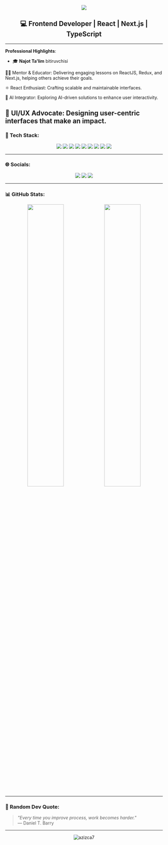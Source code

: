<p align="center">
  <img src="https://readme-typing-svg.herokuapp.com/?lines=Hi,+I'm+Aziz+👋;Frontend+Developer+from+Uzbekistan;React,+Next.js,+TypeScript+lover!&center=true&width=500&height=50">
</p>

<h2 align="center">💻 Frontend Developer | React | Next.js | TypeScript</h2>

---
**Professional Highlights**: 
- 🎓 **Najot Ta’lim** bitiruvchisi

🧑‍🏫 Mentor & Educator: Delivering engaging lessons on ReactJS, Redux, and Next.js, helping others achieve their goals.

⚛️ React Enthusiast: Crafting scalable and maintainable interfaces. 

🤖 AI Integrator: Exploring AI-driven solutions to enhance user interactivity. 

🎨 UI/UX Advocate: Designing user-centric interfaces that make an impact. 
---

### 🧰 Tech Stack:

<p align="center">
  <img src="https://img.shields.io/badge/TypeScript-3178C6?style=for-the-badge&logo=typescript&logoColor=white"/>
  <img src="https://img.shields.io/badge/JavaScript-F7DF1E?style=for-the-badge&logo=javascript&logoColor=black"/>
  <img src="https://img.shields.io/badge/React-20232A?style=for-the-badge&logo=react&logoColor=61DAFB"/>
  <img src="https://img.shields.io/badge/Next.js-000000?style=for-the-badge&logo=nextdotjs&logoColor=white"/>
  <img src="https://img.shields.io/badge/TailwindCSS-06B6D4?style=for-the-badge&logo=tailwindcss&logoColor=white"/>
  <img src="https://img.shields.io/badge/Shadcn/UI-18181B?style=for-the-badge"/>
  <img src="https://img.shields.io/badge/Git-F05032?style=for-the-badge&logo=git&logoColor=white"/>
  <img src="https://img.shields.io/badge/GitHub-181717?style=for-the-badge&logo=github&logoColor=white"/>
  <img src="https://img.shields.io/badge/Figma-F24E1E?style=for-the-badge&logo=figma&logoColor=white"/>
</p>

---

### 🌐 Socials:

<p align="center">
  <a href="https://t.me/diplomat_4100"><img src="https://img.shields.io/badge/Telegram-2CA5E0?style=for-the-badge&logo=telegram&logoColor=white"/></a>
  <a href="mailto:your_email@ikromovazizbek256@gmail.com"><img src="https://img.shields.io/badge/Gmail-EA4335?style=for-the-badge&logo=gmail&logoColor=white"/></a>
  <a href="https://yourportfolio.com"><img src="https://img.shields.io/badge/Portfolio-000000?style=for-the-badge&logo=vercel&logoColor=white"/></a>
</p>

---

### 📊 GitHub Stats:

<p align="center">
  <img src="https://github-readme-stats.vercel.app/api?username=azizca7&show_icons=true&theme=tokyonight&hide_border=true" width="48%" />
  <img src="https://github-readme-stats.vercel.app/api/top-langs/?username=azizca7&layout=compact&theme=tokyonight&hide_border=true" width="48%" />
</p>

---

### 💬 Random Dev Quote:

> _"Every time you improve process, work becomes harder."_  
> — Daniel T. Barry

---

<p align="center">
  <img src="https://komarev.com/ghpvc/?username=azizca7&label=Profile+views&color=0e75b6&style=flat" alt="azizca7" />
</p>
